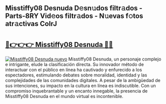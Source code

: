 ## Misstiffy08 Desnuda D𝚎sn𝚞dos filtr𝚊dos - Parts-8RY Vid𝚎os filtr𝚊dos - N𝚞evas f𝚘tos atr𝚊ctivas CoIrJ

# <h2><a href="http://mb7oo3.tromn.icu/?c=Misstiffy08+Desnuda">🔗👉👉👉 Misstiffy08 Desnuda 🔗🔗</a></h2>

[![Misstiffy08 Desnuda nuevo](https://i.imgur.com/pEAQMta.gif)](http://mb7oo3.tromn.icu/?c=Misstiffy08+Desnuda)
Misstiffy08 Desnuda, un personaje complejo e intrigante, elude la clasificación directa. Su innovador método de interactuar con el público en línea ha cautivado y enfurecido a los espectadores, estimulando debates sobre moralidad, identidad y las complejidades de las comunidades digitales. A pesar de la ambigüedad de sus intenciones, su impacto en la cultura en línea es indiscutible. Con un compromiso inquebrantable y un encanto innegable, la presencia de Misstiffy08 Desnuda en el mundo virtual es incontenible.
